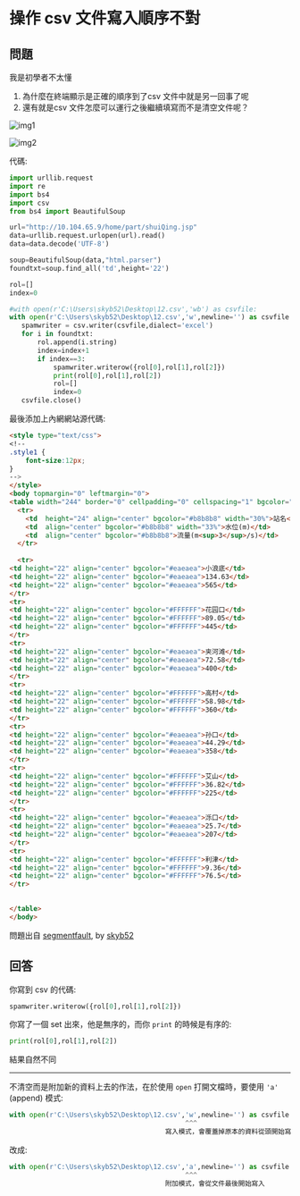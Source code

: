 # 操作 csv 文件寫入順序不對

## 問題

我是初學者不太懂

1. 為什麼在終端顯示是正確的順序到了csv 文件中就是另一回事了呢
2. 還有就是csv 文件怎麼可以運行之後繼續填寫而不是清空文件呢？

![img1](https://segmentfault.com/img/bVxKBr)

![img2](https://segmentfault.com/img/bVxKBs)

代碼:

```python
import urllib.request
import re
import bs4 
import csv
from bs4 import BeautifulSoup

url="http://10.104.65.9/home/part/shuiQing.jsp"
data=urllib.request.urlopen(url).read()
data=data.decode('UTF-8')

soup=BeautifulSoup(data,"html.parser")
foundtxt=soup.find_all('td',height='22')

rol=[]
index=0

#with open(r'C:\Users\skyb52\Desktop\12.csv','wb') as csvfile:
with open(r'C:\Users\skyb52\Desktop\12.csv','w',newline='') as csvfile:
   spamwriter = csv.writer(csvfile,dialect='excel')
   for i in foundtxt:
       rol.append(i.string)
       index=index+1
       if index==3:
           spamwriter.writerow({rol[0],rol[1],rol[2]})
           print(rol[0],rol[1],rol[2])
           rol=[]
           index=0
   csvfile.close()  
```

最後添加上內網網站源代碼:

```html
<style type="text/css">
<!--
.style1 {
	font-size:12px;
}
-->
</style>
<body topmargin="0" leftmargin="0">
<table width="244" border="0" cellpadding="0" cellspacing="1" bgcolor="#ffffff" class="style1">
  <tr>
    <td  height="24" align="center" bgcolor="#b8b8b8" width="30%">站名</td>
    <td  align="center" bgcolor="#b8b8b8" width="33%">水位(m)</td>
    <td  align="center" bgcolor="#b8b8b8">流量(m<sup>3</sup>/s)</td>
  </tr>
  
  <tr>
<td height="22" align="center" bgcolor="#eaeaea">小浪底</td>
<td height="22" align="center" bgcolor="#eaeaea">134.63</td>
<td height="22" align="center" bgcolor="#eaeaea">565</td>
</tr>
<tr>
<td height="22" align="center" bgcolor="#FFFFFF">花园口</td>
<td height="22" align="center" bgcolor="#FFFFFF">89.05</td>
<td height="22" align="center" bgcolor="#FFFFFF">445</td>
</tr>
<tr>
<td height="22" align="center" bgcolor="#eaeaea">夹河滩</td>
<td height="22" align="center" bgcolor="#eaeaea">72.58</td>
<td height="22" align="center" bgcolor="#eaeaea">400</td>
</tr>
<tr>
<td height="22" align="center" bgcolor="#FFFFFF">高村</td>
<td height="22" align="center" bgcolor="#FFFFFF">58.98</td>
<td height="22" align="center" bgcolor="#FFFFFF">360</td>
</tr>
<tr>
<td height="22" align="center" bgcolor="#eaeaea">孙口</td>
<td height="22" align="center" bgcolor="#eaeaea">44.29</td>
<td height="22" align="center" bgcolor="#eaeaea">358</td>
</tr>
<tr>
<td height="22" align="center" bgcolor="#FFFFFF">艾山</td>
<td height="22" align="center" bgcolor="#FFFFFF">36.82</td>
<td height="22" align="center" bgcolor="#FFFFFF">225</td>
</tr>
<tr>
<td height="22" align="center" bgcolor="#eaeaea">泺口</td>
<td height="22" align="center" bgcolor="#eaeaea">25.7</td>
<td height="22" align="center" bgcolor="#eaeaea">207</td>
</tr>
<tr>
<td height="22" align="center" bgcolor="#FFFFFF">利津</td>
<td height="22" align="center" bgcolor="#FFFFFF">9.36</td>
<td height="22" align="center" bgcolor="#FFFFFF">76.5</td>
</tr>

  
</table>
</body>
```

問題出自 [segmentfault](https://segmentfault.com/q/1010000005621628/a-1020000005624752), by [skyb52](https://segmentfault.com/u/skyb52)

## 回答

你寫到 csv 的代碼:

```python
spamwriter.writerow({rol[0],rol[1],rol[2]})
```

你寫了一個 set 出來，他是無序的，而你 `print` 的時候是有序的:

```python
print(rol[0],rol[1],rol[2])
```

結果自然不同

----------

不清空而是附加新的資料上去的作法，在於使用 `open` 打開文檔時，要使用 `'a'` (append) 模式:

```python
with open(r'C:\Users\skyb52\Desktop\12.csv','w',newline='') as csvfile:
                                            ^^^
                                       寫入模式，會覆蓋掉原本的資料從頭開始寫入
```

改成:

```python
with open(r'C:\Users\skyb52\Desktop\12.csv','a',newline='') as csvfile:
                                            ^^^
                                       附加模式，會從文件最後開始寫入
```
